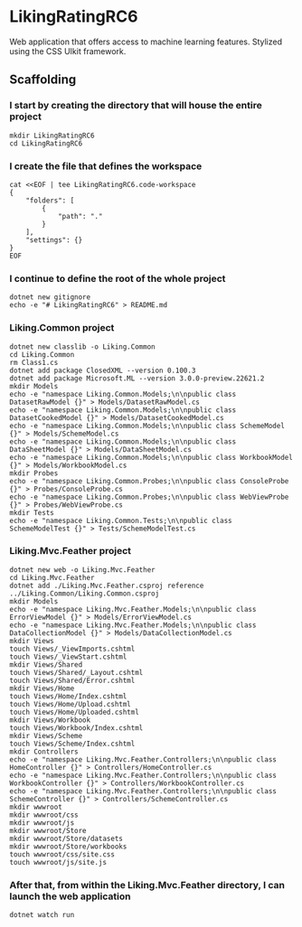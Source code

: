 # LikingRatingRC6

Web application that offers access to machine learning features.
Stylized using the CSS UIkit framework.

## Scaffolding

### I start by creating the directory that will house the entire project

```shell
mkdir LikingRatingRC6
cd LikingRatingRC6
```

### I create the file that defines the workspace

```shell
cat <<EOF | tee LikingRatingRC6.code-workspace
{
	"folders": [
		{
			"path": "."
		}
	],
	"settings": {}
}
EOF
```

### I continue to define the root of the whole project

```shell
dotnet new gitignore
echo -e "# LikingRatingRC6" > README.md
```

### Liking.Common project

```shell
dotnet new classlib -o Liking.Common
cd Liking.Common
rm Class1.cs
dotnet add package ClosedXML --version 0.100.3
dotnet add package Microsoft.ML --version 3.0.0-preview.22621.2
mkdir Models
echo -e "namespace Liking.Common.Models;\n\npublic class DatasetRawModel {}" > Models/DatasetRawModel.cs
echo -e "namespace Liking.Common.Models;\n\npublic class DatasetCookedModel {}" > Models/DatasetCookedModel.cs
echo -e "namespace Liking.Common.Models;\n\npublic class SchemeModel {}" > Models/SchemeModel.cs
echo -e "namespace Liking.Common.Models;\n\npublic class DataSheetModel {}" > Models/DataSheetModel.cs
echo -e "namespace Liking.Common.Models;\n\npublic class WorkbookModel {}" > Models/WorkbookModel.cs
mkdir Probes
echo -e "namespace Liking.Common.Probes;\n\npublic class ConsoleProbe {}" > Probes/ConsoleProbe.cs
echo -e "namespace Liking.Common.Probes;\n\npublic class WebViewProbe {}" > Probes/WebViewProbe.cs
mkdir Tests
echo -e "namespace Liking.Common.Tests;\n\npublic class SchemeModelTest {}" > Tests/SchemeModelTest.cs
```

### Liking.Mvc.Feather project

```shell
dotnet new web -o Liking.Mvc.Feather
cd Liking.Mvc.Feather
dotnet add ./Liking.Mvc.Feather.csproj reference ../Liking.Common/Liking.Common.csproj
mkdir Models
echo -e "namespace Liking.Mvc.Feather.Models;\n\npublic class ErrorViewModel {}" > Models/ErrorViewModel.cs
echo -e "namespace Liking.Mvc.Feather.Models;\n\npublic class DataCollectionModel {}" > Models/DataCollectionModel.cs
mkdir Views
touch Views/_ViewImports.cshtml
touch Views/_ViewStart.cshtml
mkdir Views/Shared
touch Views/Shared/_Layout.cshtml
touch Views/Shared/Error.cshtml
mkdir Views/Home
touch Views/Home/Index.cshtml
touch Views/Home/Upload.cshtml
touch Views/Home/Uploaded.cshtml
mkdir Views/Workbook
touch Views/Workbook/Index.cshtml
mkdir Views/Scheme
touch Views/Scheme/Index.cshtml
mkdir Controllers
echo -e "namespace Liking.Mvc.Feather.Controllers;\n\npublic class HomeController {}" > Controllers/HomeController.cs
echo -e "namespace Liking.Mvc.Feather.Controllers;\n\npublic class WorkbookController {}" > Controllers/WorkbookController.cs
echo -e "namespace Liking.Mvc.Feather.Controllers;\n\npublic class SchemeController {}" > Controllers/SchemeController.cs
mkdir wwwroot
mkdir wwwroot/css
mkdir wwwroot/js
mkdir wwwroot/Store
mkdir wwwroot/Store/datasets
mkdir wwwroot/Store/workbooks
touch wwwroot/css/site.css
touch wwwroot/js/site.js
```

### After that, from within the Liking.Mvc.Feather directory, I can launch the web application

```shell
dotnet watch run
```


